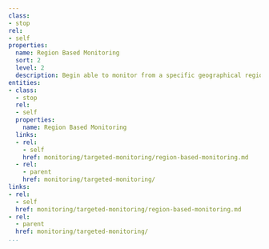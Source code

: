 ```yaml
---
class:
- stop
rel:
- self
properties:
  name: Region Based Monitoring
  sort: 2
  level: 2
  description: Begin able to monitor from a specific geographical region.
entities:
- class:
  - stop
  rel:
  - self
  properties:
    name: Region Based Monitoring
  links:
  - rel:
    - self
    href: monitoring/targeted-monitoring/region-based-monitoring.md
  - rel:
    - parent
    href: monitoring/targeted-monitoring/
links:
- rel:
  - self
  href: monitoring/targeted-monitoring/region-based-monitoring.md
- rel:
  - parent
  href: monitoring/targeted-monitoring/
...
```

